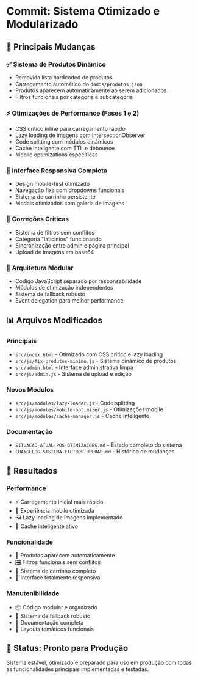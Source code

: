 # Commit: Sistema Otimizado e Modularizado

## 🚀 Principais Mudanças

### ✅ Sistema de Produtos Dinâmico
- Removida lista hardcoded de produtos
- Carregamento automático do `dados/produtos.json`
- Produtos aparecem automaticamente ao serem adicionados
- Filtros funcionais por categoria e subcategoria

### ⚡ Otimizações de Performance (Fases 1 e 2)
- CSS crítico inline para carregamento rápido
- Lazy loading de imagens com IntersectionObserver
- Code splitting com módulos dinâmicos
- Cache inteligente com TTL e debounce
- Mobile optimizations específicas

### 🎨 Interface Responsiva Completa
- Design mobile-first otimizado
- Navegação fixa com dropdowns funcionais
- Sistema de carrinho persistente
- Modais otimizados com galeria de imagens

### 🔧 Correções Críticas
- Sistema de filtros sem conflitos
- Categoria "laticínios" funcionando
- Sincronização entre admin e página principal
- Upload de imagens em base64

### 📁 Arquitetura Modular
- Código JavaScript separado por responsabilidade
- Módulos de otimização independentes
- Sistema de fallback robusto
- Event delegation para melhor performance

## 📊 Arquivos Modificados

### Principais
- `src/index.html` - Otimizado com CSS crítico e lazy loading
- `src/js/fix-produtos-minimo.js` - Sistema dinâmico de produtos
- `src/admin.html` - Interface administrativa limpa
- `src/js/admin.js` - Sistema de upload e edição

### Novos Módulos
- `src/js/modules/lazy-loader.js` - Code splitting
- `src/js/modules/mobile-optimizer.js` - Otimizações mobile
- `src/js/modules/cache-manager.js` - Cache inteligente

### Documentação
- `SITUACAO-ATUAL-POS-OTIMIZACOES.md` - Estado completo do sistema
- `CHANGELOG-SISTEMA-FILTROS-UPLOAD.md` - Histórico de mudanças

## 🎯 Resultados

### Performance
- ⚡ Carregamento inicial mais rápido
- 📱 Experiência mobile otimizada
- 🖼️ Lazy loading de imagens implementado
- 💾 Cache inteligente ativo

### Funcionalidade
- 🔄 Produtos aparecem automaticamente
- 🎛️ Filtros funcionais sem conflitos
- 🛒 Sistema de carrinho completo
- 📱 Interface totalmente responsiva

### Manutenibilidade
- 📦 Código modular e organizado
- 🔧 Sistema de fallback robusto
- 📝 Documentação completa
- 🎨 Layouts temáticos funcionais

## 🚀 Status: Pronto para Produção

Sistema estável, otimizado e preparado para uso em produção com todas as funcionalidades principais implementadas e testadas.
